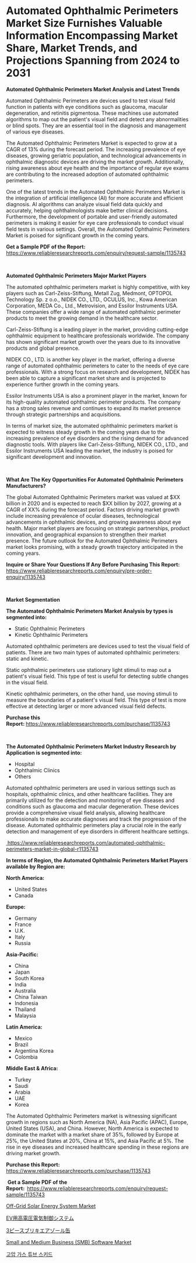 <p><h1>Automated Ophthalmic Perimeters Market Size Furnishes Valuable Information Encompassing Market Share, Market Trends, and Projections Spanning from 2024 to 2031</h1></p><p><strong>Automated Ophthalmic Perimeters Market Analysis and Latest Trends</strong></p>
<p><p>Automated Ophthalmic Perimeters are devices used to test visual field function in patients with eye conditions such as glaucoma, macular degeneration, and retinitis pigmentosa. These machines use automated algorithms to map out the patient's visual field and detect any abnormalities or blind spots. They are an essential tool in the diagnosis and management of various eye diseases.</p><p>The Automated Ophthalmic Perimeters Market is expected to grow at a CAGR of 13% during the forecast period. The increasing prevalence of eye diseases, growing geriatric population, and technological advancements in ophthalmic diagnostic devices are driving the market growth. Additionally, rising awareness about eye health and the importance of regular eye exams are contributing to the increased adoption of automated ophthalmic perimeters.</p><p>One of the latest trends in the Automated Ophthalmic Perimeters Market is the integration of artificial intelligence (AI) for more accurate and efficient diagnosis. AI algorithms can analyze visual field data quickly and accurately, helping ophthalmologists make better clinical decisions. Furthermore, the development of portable and user-friendly automated perimeters is making it easier for eye care professionals to conduct visual field tests in various settings. Overall, the Automated Ophthalmic Perimeters Market is poised for significant growth in the coming years.</p></p>
<p><strong>Get a Sample PDF of the Report:&nbsp;</strong> <a href="https://www.reliableresearchreports.com/enquiry/request-sample/1135743">https://www.reliableresearchreports.com/enquiry/request-sample/1135743</a></p>
<p>&nbsp;</p>
<p><strong>Automated Ophthalmic Perimeters Major Market Players</strong></p>
<p><p>The automated ophthalmic perimeters market is highly competitive, with key players such as Carl-Zeiss-Stiftung, Metall Zug, Medmont, OPTOPOL Technology Sp. z o.o., NIDEK CO., LTD., OCULUS, Inc., Kowa American Corporation, MEDA Co., Ltd., Metrovision, and Essilor Instruments USA. These companies offer a wide range of automated ophthalmic perimeter products to meet the growing demand in the healthcare sector.</p><p>Carl-Zeiss-Stiftung is a leading player in the market, providing cutting-edge ophthalmic equipment to healthcare professionals worldwide. The company has shown significant market growth over the years due to its innovative products and global presence.</p><p>NIDEK CO., LTD. is another key player in the market, offering a diverse range of automated ophthalmic perimeters to cater to the needs of eye care professionals. With a strong focus on research and development, NIDEK has been able to capture a significant market share and is projected to experience further growth in the coming years.</p><p>Essilor Instruments USA is also a prominent player in the market, known for its high-quality automated ophthalmic perimeter products. The company has a strong sales revenue and continues to expand its market presence through strategic partnerships and acquisitions.</p><p>In terms of market size, the automated ophthalmic perimeters market is expected to witness steady growth in the coming years due to the increasing prevalence of eye disorders and the rising demand for advanced diagnostic tools. With players like Carl-Zeiss-Stiftung, NIDEK CO., LTD., and Essilor Instruments USA leading the market, the industry is poised for significant development and innovation.</p></p>
<p>&nbsp;</p>
<p><strong>What Are The Key Opportunities For Automated Ophthalmic Perimeters Manufacturers?</strong></p>
<p><p>The global Automated Ophthalmic Perimeters market was valued at $XX billion in 2020 and is expected to reach $XX billion by 2027, growing at a CAGR of XX% during the forecast period. Factors driving market growth include increasing prevalence of ocular diseases, technological advancements in ophthalmic devices, and growing awareness about eye health. Major market players are focusing on strategic partnerships, product innovation, and geographical expansion to strengthen their market presence. The future outlook for the Automated Ophthalmic Perimeters market looks promising, with a steady growth trajectory anticipated in the coming years.</p></p>
<p><strong>Inquire or Share Your Questions If Any Before Purchasing This Report:</strong> <a href="https://www.reliableresearchreports.com/enquiry/pre-order-enquiry/1135743">https://www.reliableresearchreports.com/enquiry/pre-order-enquiry/1135743</a></p>
<p>&nbsp;</p>
<p><strong>Market Segmentation</strong></p>
<p><strong>The Automated Ophthalmic Perimeters Market Analysis by types is segmented into:</strong></p>
<p><ul><li>Static Ophthalmic Perimeters</li><li>Kinetic Ophthalmic Perimeters</li></ul></p>
<p><p>Automated ophthalmic perimeters are devices used to test the visual field of patients. There are two main types of automated ophthalmic perimeters: static and kinetic. </p><p>Static ophthalmic perimeters use stationary light stimuli to map out a patient's visual field. This type of test is useful for detecting subtle changes in the visual field.</p><p>Kinetic ophthalmic perimeters, on the other hand, use moving stimuli to measure the boundaries of a patient's visual field. This type of test is more effective at detecting larger or more advanced visual field defects.</p></p>
<p><strong>Purchase this Report:&nbsp;</strong><a href="https://www.reliableresearchreports.com/purchase/1135743">https://www.reliableresearchreports.com/purchase/1135743</a></p>
<p>&nbsp;</p>
<p><strong>The Automated Ophthalmic Perimeters Market Industry Research by Application is segmented into:</strong></p>
<p><ul><li>Hospital</li><li>Ophthalmic Clinics</li><li>Others</li></ul></p>
<p><p>Automated ophthalmic perimeters are used in various settings such as hospitals, ophthalmic clinics, and other healthcare facilities. They are primarily utilized for the detection and monitoring of eye diseases and conditions such as glaucoma and macular degeneration. These devices provide a comprehensive visual field analysis, allowing healthcare professionals to make accurate diagnoses and track the progression of the disease. Automated ophthalmic perimeters play a crucial role in the early detection and management of eye disorders in different healthcare settings.</p></p>
<p><a href="https://www.reliableresearchreports.com/automated-ophthalmic-perimeters-market-in-global-r1135743">&nbsp;https://www.reliableresearchreports.com/automated-ophthalmic-perimeters-market-in-global-r1135743</a></p>
<p><strong>In terms of Region, the Automated Ophthalmic Perimeters Market Players available by Region are:</strong></p>
<p>
    <p> <strong> North America: </strong>
        <ul>
            <li>United States</li>
            <li>Canada</li>
        </ul>
        </p> 
    <p> <strong> Europe: </strong>
        <ul>
            <li>Germany</li>
            <li>France</li>
            <li>U.K.</li>
            <li>Italy</li>
            <li>Russia</li>
        </ul>
        </p> 
    <p> <strong> Asia-Pacific: </strong>
        <ul>
            <li>China</li>
            <li>Japan</li>
            <li>South Korea</li>
            <li>India</li>
            <li>Australia</li>
            <li>China Taiwan</li>
            <li>Indonesia</li>
            <li>Thailand</li>
            <li>Malaysia</li>
        </ul>
        </p> 
    <p> <strong> Latin America: </strong>
        <ul>
            <li>Mexico</li>
            <li>Brazil</li>
            <li>Argentina Korea</li>
            <li>Colombia</li>
        </ul>
        </p> 
    <p> <strong> Middle East & Africa: </strong>
        <ul>
            <li>Turkey</li>
            <li>Saudi</li>
            <li>Arabia</li>
            <li>UAE</li>
            <li>Korea</li>
        </ul>
    </p>
    </p>
<p><p>The Automated Ophthalmic Perimeters market is witnessing significant growth in regions such as North America (NA), Asia Pacific (APAC), Europe, United States (USA), and China. However, North America is expected to dominate the market with a market share of 35%, followed by Europe at 25%, the United States at 20%, China at 15%, and Asia Pacific at 5%. The rise in eye diseases and increased healthcare spending in these regions are driving market growth.</p></p>
<p><strong>Purchase this Report: </strong><a href="https://www.reliableresearchreports.com/purchase/1135743">https://www.reliableresearchreports.com/purchase/1135743</a></p>
<p>&nbsp;<strong>Get a Sample PDF of the Report:&nbsp;&nbsp;</strong><a href="https://www.reliableresearchreports.com/enquiry/request-sample/1135743">https://www.reliableresearchreports.com/enquiry/request-sample/1135743</a></p>
<p><strong></strong></p>
<p><p><a href="https://github.com/cameroneffertz/Market-Research-Report-List-1/blob/main/off-grid-solar-energy-system-market.md">Off-Grid Solar Energy System Market</a></p><p><a href="https://github.com/RodHoppe07/Market-Research-Report-List-2/blob/main/2731941106614.md">EV用高電圧電気制御システム</a></p><p><a href="https://github.com/reliezer65/Market-Research-Report-List-1/blob/main/5605394106615.md">3ピースブリキエアゾール缶</a></p><p><a href="https://github.com/mbisetmhermsr/Market-Research-Report-List-2/blob/main/small-and-medium-business-smb-software-market.md">Small and Medium Business (SMB) Software Market</a></p><p><a href="https://github.com/solomonbode85/Market-Research-Report-List-1/blob/main/3245983100535.md">고압 가스 튜브 스키드</a></p></p>